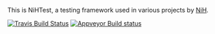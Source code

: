 This is NiHTest, a testing framework used in various projects by [NiH](https://www.nih.at/).

[![Travis Build Status](https://travis-ci.com/nih-at/nihtest.svg?branch=master)](https://travis-ci.com/nih-at/nihtest)
[![Appveyor Build status](https://ci.appveyor.com/api/projects/status/15uyho5k9tmlrtyc?svg=true)](https://ci.appveyor.com/project/nih-at/nihtest)
